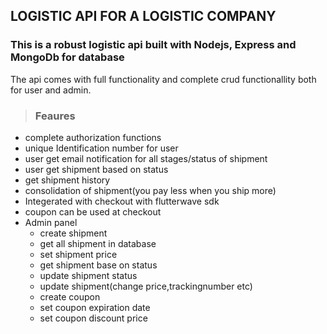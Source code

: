 ## LOGISTIC API FOR A LOGISTIC COMPANY

### This is a robust logistic api built with Nodejs, Express and MongoDb for database

The api comes with full functionality and complete crud functionallity both for user and admin.

> ### Feaures
- complete authorization functions
- unique Identification number for user
- user get email notification for all stages/status of shipment
- user get shipment based on status
- get shipment history
- consolidation of shipment(you pay less when you ship more)
- Integerated with checkout with flutterwave sdk
- coupon can be used at checkout
- Admin panel
    - create shipment
    - get all shipment in database
    - set shipment price
    - get shipment base on status
    - update shipment status
    - update shipment(change price,trackingnumber etc)
    - create coupon
    - set coupon expiration date
    - set coupon discount price

